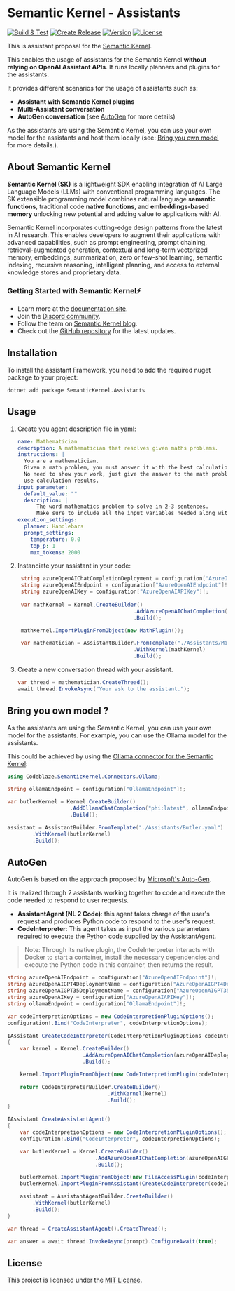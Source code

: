 ﻿# Semantic Kernel - Assistants

[![Build & Test](https://github.com/kbeaugrand/SemanticKernel.Assistants/actions/workflows/build_tests.yml/badge.svg)](https://github.com/kbeaugrand/SemanticKernel.Assistants/actions/workflows/build_test.yml)
[![Create Release](https://github.com/kbeaugrand/SemanticKernel.Assistants/actions/workflows/publish.yml/badge.svg)](https://github.com/kbeaugrand/SemanticKernel.Assistants/actions/workflows/publish.yml)
[![Version](https://img.shields.io/github/v/release/kbeaugrand/SemanticKernel.Assistants)](https://img.shields.io/github/v/release/kbeaugrand/SemanticKernel.Assistants)
[![License](https://img.shields.io/github/license/kbeaugrand/SemanticKernel.Assistants)](https://img.shields.io/github/v/release/kbeaugrand/SemanticKernel.Assistants)

This is assistant proposal for the [Semantic Kernel](https://aka.ms/semantic-kernel).

This enables the usage of assistants for the Semantic Kernel **without relying on OpenAI Assistant APIs**.
It runs locally planners and plugins for the assistants.

It provides different scenarios for the usage of assistants such as:
- **Assistant with Semantic Kernel plugins**
- **Multi-Assistant conversation**
- **AutoGen conversation** (see [AutoGen](#autogen) for more details)

As the assistants are using the Semantic Kernel, you can use your own model for the assistants and host them locally (see: [Bring you own model](#bring-you-own-model-) for more details.).

## About Semantic Kernel

**Semantic Kernel (SK)** is a lightweight SDK enabling integration of AI Large
Language Models (LLMs) with conventional programming languages. The SK
extensible programming model combines natural language **semantic functions**,
traditional code **native functions**, and **embeddings-based memory** unlocking
new potential and adding value to applications with AI.

Semantic Kernel incorporates cutting-edge design patterns from the latest in AI
research. This enables developers to augment their applications with advanced
capabilities, such as prompt engineering, prompt chaining, retrieval-augmented
generation, contextual and long-term vectorized memory, embeddings,
summarization, zero or few-shot learning, semantic indexing, recursive
reasoning, intelligent planning, and access to external knowledge stores and
proprietary data.

### Getting Started with Semantic Kernel⚡

- Learn more at the [documentation site](https://aka.ms/SK-Docs).
- Join the [Discord community](https://aka.ms/SKDiscord).
- Follow the team on [Semantic Kernel blog](https://aka.ms/sk/blog).
- Check out the [GitHub repository](https://github.com/microsoft/semantic-kernel) for the latest updates.

## Installation

To install the assistant Framework, you need to add the required nuget package to your project:

```dotnetcli
dotnet add package SemanticKernel.Assistants
```

## Usage

1. Create you agent description file in yaml: 
    ```yaml
    name: Mathematician
    description: A mathematician that resolves given maths problems.
    instructions: |
      You are a mathematician.
      Given a math problem, you must answer it with the best calculation formula.
      No need to show your work, just give the answer to the math problem.
      Use calculation results.
    input_parameter: 
      default_value: ""
      description: |
          The word mathematics problem to solve in 2-3 sentences.
          Make sure to include all the input variables needed along with their values and units otherwise the math function will not be able to solve it.
    execution_settings:
      planner: Handlebars
      prompt_settings: 
        temperature: 0.0
        top_p: 1
        max_tokens: 2000
    ```
2. Instanciate your assistant in your code: 
   ```csharp
    string azureOpenAIChatCompletionDeployment = configuration["AzureOpenAIDeploymentName"]!;
    string azureOpenAIEndpoint = configuration["AzureOpenAIEndpoint"]!;
    string azureOpenAIKey = configuration["AzureOpenAIAPIKey"]!;
 
    var mathKernel = Kernel.CreateBuilder()
                                        .AddAzureOpenAIChatCompletion(azureOpenAIChatCompletionDeployment, azureOpenAIEndpoint, azureOpenAIKey)
                                        .Build();

    mathKernel.ImportPluginFromObject(new MathPlugin());

    var mathematician = AssistantBuilder.FromTemplate("./Assistants/Mathematician.yaml")
                                        .WithKernel(mathKernel)
                                        .Build();
   ```
3. Create a new conversation thread with your assistant.
   ```csharp
   var thread = mathematician.CreateThread();
   await thread.InvokeAsync("Your ask to the assistant.");
   ```

## Bring you own model ?

As the assistants are using the Semantic Kernel, you can use your own model for the assistants.
For example, you can use the Ollama model for the assistants.

This could be achieved by using the [Ollama connector for the Semantic Kernel](https://github.com/BLaZeKiLL/Codeblaze.SemanticKernel): 

```csharp
using Codeblaze.SemanticKernel.Connectors.Ollama;

string ollamaEndpoint = configuration["OllamaEndpoint"]!;

var butlerKernel = Kernel.CreateBuilder()
                    .AddOllamaChatCompletion("phi:latest", ollamaEndpoint)
                    .Build();

assistant = AssistantBuilder.FromTemplate("./Assistants/Butler.yaml")
        .WithKernel(butlerKernel)
        .Build();
```

## AutoGen

AutoGen is based on the approach proposed by [Microsoft's Auto-Gen](https://github.com/microsoft/autogen).

It is realized through 2 assistants working together to code and execute the code needed to respond to user requests.

- __AssistantAgent (NL 2 Code)__: this agent takes charge of the user's request and produces Python code to respond to the user's request.
- __CodeInterpreter__: This agent takes as input the various parameters required to execute the Python code supplied by the AssistantAgent. 

> Note: 
> Through its native plugin, the CodeInterpreter interacts with Docker to start a container, install the necessary dependencies and execute the Python code in this container, then returns the result.

```csharp
string azureOpenAIEndpoint = configuration["AzureOpenAIEndpoint"]!;
string azureOpenAIGPT4DeploymentName = configuration["AzureOpenAIGPT4DeploymentName"]!;
string azureOpenAIGPT35DeploymentName = configuration["AzureOpenAIGPT35DeploymentName"]!;
string azureOpenAIKey = configuration["AzureOpenAIAPIKey"]!;
string ollamaEndpoint = configuration["OllamaEndpoint"]!;

var codeInterpretionOptions = new CodeInterpretionPluginOptions();
configuration!.Bind("CodeInterpreter", codeInterpretionOptions);

IAssistant CreateCodeInterpreter(CodeInterpretionPluginOptions codeInterpretionOptions, string azureOpenAIDeploymentName, string azureOpenAIEndpoint, string azureOpenAIKey)
{
    var kernel = Kernel.CreateBuilder()
                        .AddAzureOpenAIChatCompletion(azureOpenAIDeploymentName, azureOpenAIEndpoint, azureOpenAIKey)
                        .Build();

    kernel.ImportPluginFromObject(new CodeInterpretionPlugin(codeInterpretionOptions, loggerFactory), "code");

    return CodeInterpreterBuilder.CreateBuilder()
                                .WithKernel(kernel)
                                .Build();
}

IAssistant CreateAssistantAgent()
{
    var codeInterpretionOptions = new CodeInterpretionPluginOptions();
    configuration!.Bind("CodeInterpreter", codeInterpretionOptions);

    var butlerKernel = Kernel.CreateBuilder()
                            .AddAzureOpenAIChatCompletion(azureOpenAIGPT4DeploymentName, azureOpenAIEndpoint, azureOpenAIKey)
                            .Build();

    butlerKernel.ImportPluginFromObject(new FileAccessPlugin(codeInterpretionOptions.OutputFilePath, loggerFactory), "file");
    butlerKernel.ImportPluginFromAssistant(CreateCodeInterpreter(codeInterpretionOptions, azureOpenAIGPT35DeploymentName, azureOpenAIEndpoint, azureOpenAIKey));

    assistant = AssistantAgentBuilder.CreateBuilder()
        .WithKernel(butlerKernel)
        .Build();
}

var thread = CreateAssistantAgent().CreateThread();

var answer = await thread.InvokeAsync(prompt).ConfigureAwait(true);
```

## License

This project is licensed under the [MIT License](LICENSE).
